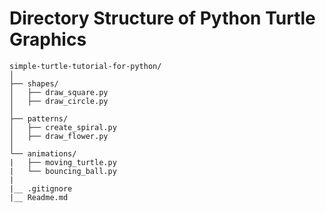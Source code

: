 # Directory Structure of Python Turtle Graphics

```
simple-turtle-tutorial-for-python/
│
├── shapes/
│   ├── draw_square.py
│   ├── draw_circle.py
│
├── patterns/
│   ├── create_spiral.py
│   ├── draw_flower.py
│
└── animations/
|   ├── moving_turtle.py
|   └── bouncing_ball.py
|
|__ .gitignore
|__ Readme.md

```
